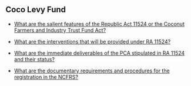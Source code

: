 ## Coco Levy Fund


 - [What are the salient features of the Republic Act 11524 or the Coconut Farmers and Industry Trust Fund Act?](/coco-levy-fund/what-are-the-salient-features-of-the-republic-act-11524-or-the-coconut-farmers-and-industry-trust-fu)
    
 - [What are the interventions that will be provided under RA 11524?](/coco-levy-fund/what-are-the-interventions-that-will-be-provided-under-ra-11524)
    
 - [What are the immediate deliverables of the PCA stipulated in RA 11524 and their status?](/coco-levy-fund/what-are-the-immediate-deliverables-of-the-pca-stipulated-in-ra-11524-and-their-status)
    
 - [What are the documentary requirements and procedures for the registration in the NCFRS?](/coco-levy-fund/what-are-the-documentary-requirements-and-procedures-for-the-registration-in-the-ncfrs)
    
